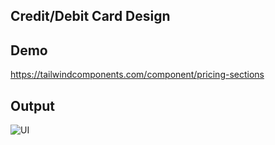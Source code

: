## Credit/Debit Card Design

## Demo

https://tailwindcomponents.com/component/pricing-sections

## Output

![UI](https://github.com/ponnamkarthik/tailwind-pricing-sections/blob/master/screens/ui.png?raw=true)